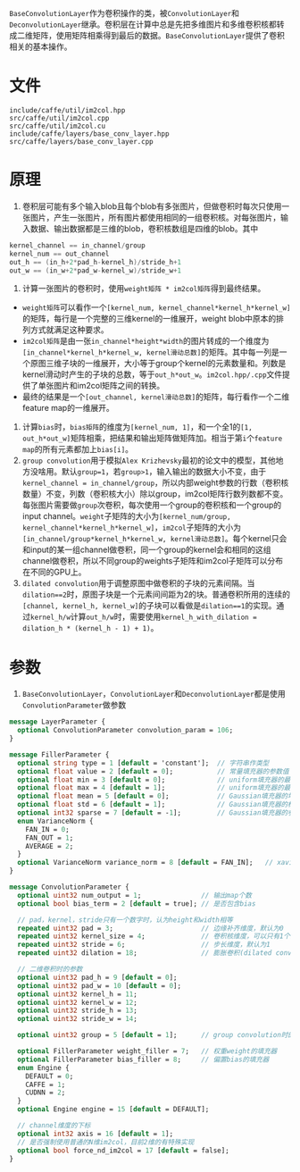 `BaseConvolutionLayer`作为卷积操作的类，被`ConvolutionLayer`和`DeconvolutionLayer`继承。卷积层在计算中总是先把多维图片和多维卷积核都转成二维矩阵，使用矩阵相乘得到最后的数据。`BaseConvolutionLayer`提供了卷积相关的基本操作。

# 文件
```
include/caffe/util/im2col.hpp
src/caffe/util/im2col.cpp
src/caffe/util/im2col.cu
include/caffe/layers/base_conv_layer.hpp
src/caffe/layers/base_conv_layer.cpp
```

# 原理
1. 卷积层可能有多个输入blob且每个blob有多张图片，但做卷积时每次只使用一张图片，产生一张图片，所有图片都使用相同的一组卷积核。对每张图片，输入数据、输出数据都是三维的blob，卷积核数组是四维的blob。其中
```cpp
kernel_channel == in_channel/group
kernel_num == out_channel
out_h == (in_h+2*pad_h-kernel_h)/stride_h+1
out_w == (in_w+2*pad_w-kernel_w)/stride_w+1
```
1. 计算一张图片的卷积时，使用`weight矩阵 * im2col矩阵`得到最终结果。
  * `weight矩阵`可以看作一个`[kernel_num, kernel_channel*kernel_h*kernel_w]`的矩阵，每行是一个完整的三维kernel的一维展开，weight blob中原本的排列方式就满足这种要求。
  * `im2col矩阵`是由一张`in_channel*height*width`的图片转成的一个维度为`[in_channel*kernel_h*kernel_w, kernel滑动总数]`的矩阵。其中每一列是一个原图三维子块的一维展开，大小等于group个kernel的元素数量和。列数是kernel滑动时产生的子块的总数，等于`out_h*out_w`。`im2col.hpp/.cpp`文件提供了单张图片和im2col矩阵之间的转换。
  * 最终的结果是一个`[out_channel, kernel滑动总数]`的矩阵，每行看作一个二维feature map的一维展开。
1. 计算`bias`时，`bias矩阵`的维度为`[kernel_num, 1]`，和一个全1的`[1, out_h*out_w]`矩阵相乘，把结果和输出矩阵做矩阵加。相当于第`i`个`feature map`的所有元素都加上`bias[i]`。
1. `group convolution`用于模拟`Alex Krizhevsky`最初的论文中的模型，其他地方没啥用。默认`group=1`，若`group>1`，输入输出的数据大小不变，由于`kernel_channel = in_channel/group`，所以内部weight参数的行数（卷积核数量）不变，列数（卷积核大小）除以group，im2col矩阵行数列数都不变。每张图片需要做`group`次卷积，每次使用一个group的卷积核和一个group的input channel。`weight`子矩阵的大小为`[kernel_num/group, kernel_channel*kernel_h*kernel_w]`，`im2col`子矩阵的大小为`[in_channel/group*kernel_h*kernel_w, kernel滑动总数]`。每个kernel只会和input的某一组channel做卷积，同一个group的kernel会和相同的这组channel做卷积，所以不同group的weights子矩阵和im2col子矩阵可以分布在不同的GPU上。
1. `dilated convolution`用于调整原图中做卷积的子块的元素间隔。当`dilation==2`时，原图子块是一个元素间间距为2的块。普通卷积所用的连续的`[channel, kernel_h, kernel_w]`的子块可以看做是`dilation==1`的实现。通过`kernel_h/w`计算`out_h/w`时，需要使用`kernel_h_with_dilation = dilation_h * (kernel_h - 1) + 1)`。

# 参数
1. `BaseConvolutionLayer`，`ConvolutionLayer`和`DeconvolutionLayer`都是使用`ConvolutionParameter`做参数

```protobuf
message LayerParameter {
  optional ConvolutionParameter convolution_param = 106;
}

message FillerParameter {
  optional string type = 1 [default = 'constant'];  // 字符串作类型
  optional float value = 2 [default = 0];           // 常量填充器的参数值
  optional float min = 3 [default = 0];             // uniform填充器的最小值参数
  optional float max = 4 [default = 1];             // uniform填充器的最大值参数
  optional float mean = 5 [default = 0];            // Gaussian填充器的均值参数
  optional float std = 6 [default = 1];             // Gaussian填充器的标准差参数
  optional int32 sparse = 7 [default = -1];         // Gaussian填充器的参数
  enum VarianceNorm {
    FAN_IN = 0;
    FAN_OUT = 1;
    AVERAGE = 2;
  }
  optional VarianceNorm variance_norm = 8 [default = FAN_IN];   // xavier,msra填充器的参数
}

message ConvolutionParameter {
  optional uint32 num_output = 1;               // 输出map个数
  optional bool bias_term = 2 [default = true]; // 是否包含bias

  // pad，kernel，stride只有一个数字时，认为height和width相等
  repeated uint32 pad = 3;                      // 边缘补齐维度，默认为0
  repeated uint32 kernel_size = 4;              // 卷积核维度，可以只有1个或和图片的维度数相同个
  repeated uint32 stride = 6;                   // 步长维度，默认为1
  repeated uint32 dilation = 18;                // 膨胀卷积(dilated convolution)参数，默认为1

  // 二维卷积时的参数
  optional uint32 pad_h = 9 [default = 0];
  optional uint32 pad_w = 10 [default = 0];
  optional uint32 kernel_h = 11;
  optional uint32 kernel_w = 12;
  optional uint32 stride_h = 13;
  optional uint32 stride_w = 14;

  optional uint32 group = 5 [default = 1];      // group convolution时的组数

  optional FillerParameter weight_filler = 7;   // 权重weight的填充器
  optional FillerParameter bias_filler = 8;     // 偏置bias的填充器
  enum Engine {
    DEFAULT = 0;
    CAFFE = 1;
    CUDNN = 2;
  }
  optional Engine engine = 15 [default = DEFAULT];

  // channel维度的下标
  optional int32 axis = 16 [default = 1];
  // 是否强制使用普通的N维im2col，目前2维的有特殊实现
  optional bool force_nd_im2col = 17 [default = false];
}
```